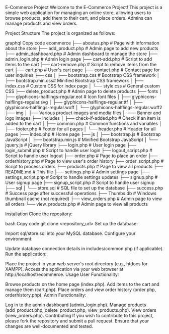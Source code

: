E-Commerce Project
Welcome to the E-Commerce Project! This project is a simple web application for managing an online store, allowing users to browse products, add them to their cart, and place orders. Admins can manage products and view orders.

Project Structure
The project is organized as follows:

graphql
Copy code
ecommerce
├── aboutus.php          # Page with information about the store
├── add_product.php      # Admin page to add new products
├── admin_dashboard.php  # Admin dashboard to manage the store
├── admin_login.php      # Admin login page
├── cart-add.php         # Script to add items to the cart
├── cart-remove.php      # Script to remove items from the cart
├── cart.php             # User's cart page
├── contact.php          # Contact page for user inquiries
├── css
│   ├── bootstrap.css    # Bootstrap CSS framework
│   ├── bootstrap.min.css# Minified Bootstrap CSS framework
│   ├── index.css        # Custom CSS for index page
│   └── style.css        # General custom CSS
├── delete_product.php   # Admin page to delete products
├── fonts
│   ├── glyphicons-halflings-regular.eot # Icon font files
│   ├── glyphicons-halflings-regular.svg
│   ├── glyphicons-halflings-regular.ttf
│   ├── glyphicons-halflings-regular.woff
│   └── glyphicons-halflings-regular.woff2
├── img
│   ├── Various product images and media files
│   └── Banner and logo images
├── includes
│   ├── check-if-added.php  # Check if an item is added to the cart
│   ├── common.php          # Common functions and variables
│   ├── footer.php          # Footer for all pages
│   └── header.php          # Header for all pages
├── index.php             # Home page
├── js
│   ├── bootstrap.js       # Bootstrap JavaScript
│   ├── bootstrap.min.js   # Minified Bootstrap JavaScript
│   └── jquery.js          # jQuery library
├── login.php             # User login page
├── login_submit.php      # Script to handle user login
├── logout_script.php     # Script to handle user logout
├── order.php             # Page to place an order
├── orderhistory.php      # Page to view user's order history
├── order_script.php      # Script to process orders
├── products.php          # Page to view all products
├── README.md             # This file
├── settings.php          # Admin settings page
├── settings_script.php   # Script to handle settings updates
├── signup.php            # User signup page
├── signup_script.php     # Script to handle user signup
├── sql
│   └── store.sql         # SQL file to set up the database
├── success.php           # Success page after successful operations
├── Thumbs.db             # Windows thumbnail cache (not required)
├── view_orders.php       # Admin page to view all orders
└── view_products.php     # Admin page to view all products

Installation
Clone the repository:

bash
Copy code
git clone <repository_url>
Set up the database:

Import sql/store.sql into your MySQL database.
Configure your environment:

Update database connection details in includes/common.php (if applicable).
Run the application:

Place the project in your web server's root directory (e.g., htdocs for XAMPP).
Access the application via your web browser at http://localhost/ecommerce.
Usage
User Functionality:

Browse products on the home page (index.php).
Add items to the cart and manage them (cart.php).
Place orders and view order history (order.php, orderhistory.php).
Admin Functionality:

Log in to the admin dashboard (admin_login.php).
Manage products (add_product.php, delete_product.php, view_products.php).
View orders (view_orders.php).
Contributing
If you wish to contribute to this project, please fork the repository and submit a pull request. Ensure that your changes are well-documented and tested.


